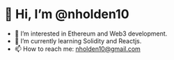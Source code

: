 # 👋 Hi, I’m @nholden10
- 👀 I’m interested in Ethereum and Web3 development.
- 🌱 I’m currently learning Solidity and Reactjs.
- 📫 How to reach me: nholden10@gmail.com
<!---
nholden10/nholden10 is a ✨ special ✨ repository because its `README.md` (this file) appears on your GitHub profile.
You can click the Preview link to take a look at your changes.
--->
